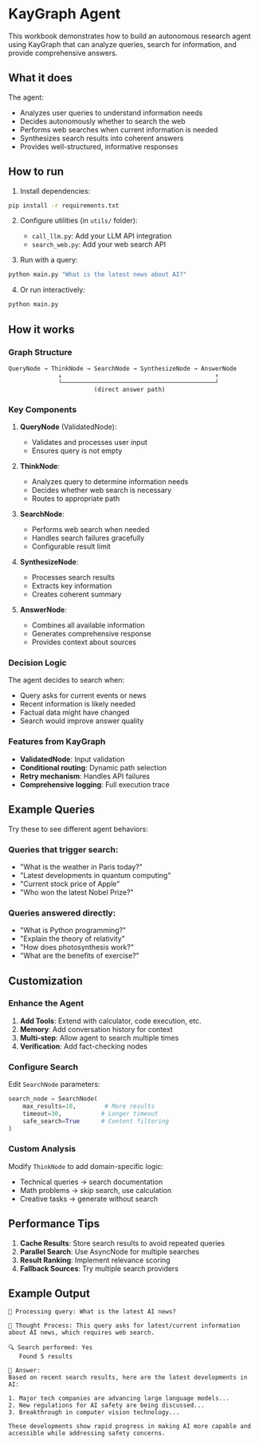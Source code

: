 # KayGraph Agent

This workbook demonstrates how to build an autonomous research agent using KayGraph that can analyze queries, search for information, and provide comprehensive answers.

## What it does

The agent:
- Analyzes user queries to understand information needs
- Decides autonomously whether to search the web
- Performs web searches when current information is needed
- Synthesizes search results into coherent answers
- Provides well-structured, informative responses

## How to run

1. Install dependencies:
```bash
pip install -r requirements.txt
```

2. Configure utilities (in `utils/` folder):
   - `call_llm.py`: Add your LLM API integration
   - `search_web.py`: Add your web search API

3. Run with a query:
```bash
python main.py "What is the latest news about AI?"
```

4. Or run interactively:
```bash
python main.py
```

## How it works

### Graph Structure
```
QueryNode → ThinkNode → SearchNode → SynthesizeNode → AnswerNode
              ↓                                           ↑
              └───────────────────────────────────────────┘
                        (direct answer path)
```

### Key Components

1. **QueryNode** (ValidatedNode):
   - Validates and processes user input
   - Ensures query is not empty

2. **ThinkNode**:
   - Analyzes query to determine information needs
   - Decides whether web search is necessary
   - Routes to appropriate path

3. **SearchNode**:
   - Performs web search when needed
   - Handles search failures gracefully
   - Configurable result limit

4. **SynthesizeNode**:
   - Processes search results
   - Extracts key information
   - Creates coherent summary

5. **AnswerNode**:
   - Combines all available information
   - Generates comprehensive response
   - Provides context about sources

### Decision Logic

The agent decides to search when:
- Query asks for current events or news
- Recent information is likely needed
- Factual data might have changed
- Search would improve answer quality

### Features from KayGraph

- **ValidatedNode**: Input validation
- **Conditional routing**: Dynamic path selection
- **Retry mechanism**: Handles API failures
- **Comprehensive logging**: Full execution trace

## Example Queries

Try these to see different agent behaviors:

### Queries that trigger search:
- "What is the weather in Paris today?"
- "Latest developments in quantum computing"
- "Current stock price of Apple"
- "Who won the latest Nobel Prize?"

### Queries answered directly:
- "What is Python programming?"
- "Explain the theory of relativity"
- "How does photosynthesis work?"
- "What are the benefits of exercise?"

## Customization

### Enhance the Agent

1. **Add Tools**: Extend with calculator, code execution, etc.
2. **Memory**: Add conversation history for context
3. **Multi-step**: Allow agent to search multiple times
4. **Verification**: Add fact-checking nodes

### Configure Search

Edit `SearchNode` parameters:
```python
search_node = SearchNode(
    max_results=10,        # More results
    timeout=30,           # Longer timeout
    safe_search=True      # Content filtering
)
```

### Custom Analysis

Modify `ThinkNode` to add domain-specific logic:
- Technical queries → search documentation
- Math problems → skip search, use calculation
- Creative tasks → generate without search

## Performance Tips

1. **Cache Results**: Store search results to avoid repeated queries
2. **Parallel Search**: Use AsyncNode for multiple searches
3. **Result Ranking**: Implement relevance scoring
4. **Fallback Sources**: Try multiple search providers

## Example Output

```
🤖 Processing query: What is the latest AI news?

💭 Thought Process: This query asks for latest/current information about AI news, which requires web search.

🔍 Search performed: Yes
   Found 5 results

📝 Answer:
Based on recent search results, here are the latest developments in AI:

1. Major tech companies are advancing large language models...
2. New regulations for AI safety are being discussed...
3. Breakthrough in computer vision technology...

These developments show rapid progress in making AI more capable and accessible while addressing safety concerns.
```
